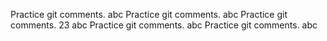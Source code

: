Practice git comments. abc
Practice git comments. abc
Practice git comments. 23 abc
Practice git comments. abc
Practice git comments. abc
